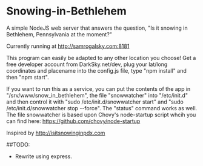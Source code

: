 # Snowing-in-Bethlehem
A simple NodeJS web server that answers the question, "Is it snowing in Bethlehem, Pennsylvania at the moment?"

Currently running at http://samrogalsky.com:8181

This program can easily be adapted to any other location you choose!
Get a free developer account from DarkSky.net/dev, plug your lat/long coordinates and placename into the config.js file, type "npm install" and then "npm start".

If you want to run this as a service, you can put the contents of the app in "/srv/www/snow_in_bethlehem", the file "snowwatcher" into "/etc/init.d" and then control it with "sudo /etc/init.d/snowwatcher start" and "sudo /etc/init.d/snowwatcher stop --force". The "status" command works as well. The file snowwatcher is based upon Chovy's node-startup script whcih you can find here: https://github.com/chovy/node-startup

Inspired by http://isitsnowinginpdx.com

##TODO:
- Rewrite using express. 
